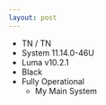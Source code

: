 ```yaml
---
layout: post
---
```

* TN / TN
* System 11.14.0-46U
* Luma v10.2.1
* Black
* Fully Operational
    * My Main System

